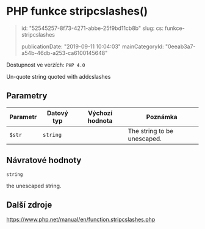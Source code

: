 PHP funkce stripcslashes()
==========================

> id: "52545257-8f73-4271-abbe-25f9bd11cb8b"
> slug:
> 	cs: funkce-stripcslashes
>
> publicationDate: "2019-09-11 10:04:03"
> mainCategoryId: "0eeab3a7-a54b-46db-a253-ca6100145648"

Dostupnost ve verzích: `PHP 4.0`

Un-quote string quoted with <function>addcslashes</function>


Parametry
--------------

| Parametr | Datový typ | Výchozí hodnota | Poznámka |
|-----|-----|-----|-----|
| `$str` | `string` |  | The string to be unescaped. |


Návratové hodnoty
----------------

`string`

the unescaped string.

Další zdroje
------------

https://www.php.net/manual/en/function.stripcslashes.php
